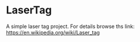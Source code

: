 # LaserTag
A simple laser tag project. For details browse ths link: https://en.wikipedia.org/wiki/Laser_tag
